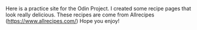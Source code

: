 Here is a practice site for the Odin Project. 
I created some recipe pages that look really delicious. 
These recipes are come from Allrecipes (https://www.allrecipes.com/) 
Hope you enjoy!
